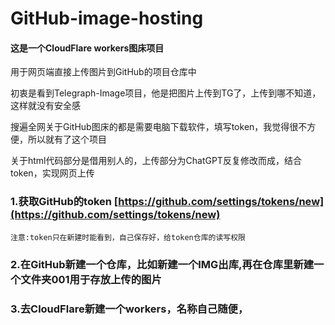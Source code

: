 # GitHub-image-hosting
####  这是一个CloudFlare workers图床项目
用于网页端直接上传图片到GitHub的项目仓库中

初衷是看到Telegraph-Image项目，他是把图片上传到TG了，上传到哪不知道，这样就没有安全感

搜遍全网关于GitHub图床的都是需要电脑下载软件，填写token，我觉得很不方便，所以就有了这个项目

关于html代码部分是借用别人的，上传部分为ChatGPT反复修改而成，结合token，实现网页上传

### 1.获取GitHub的token [https://github.com/settings/tokens/new](https://github.com/settings/tokens/new)
`注意:token只在新建时能看到，自己保存好，给token仓库的读写权限`

### 2.在GitHub新建一个仓库，比如新建一个IMG出库,再在仓库里新建一个文件夹001用于存放上传的图片

### 3.去CloudFlare新建一个workers，名称自己随便，
